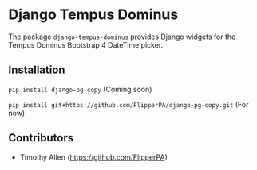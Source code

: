 # Django Tempus Dominus

The package `django-tempus-dominus` provides Django widgets for the Tempus Dominus Bootstrap 4 DateTime picker.

## Installation

`pip install django-pg-copy` (Coming soon)

`pip install git+https://github.com/FlipperPA/django-pg-copy.git` (For now)

## Contributors

* Timothy Allen (https://github.com/FlipperPA)
